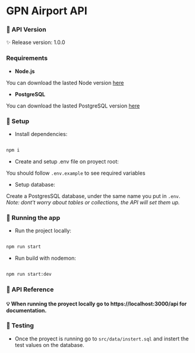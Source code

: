 # GPN Airport API

### :mag_right: API Version

:sparkles: Release version: 1.0.0

### Requirements

- **Node.js**

You can download the lasted Node version [here](https://nodejs.org/es/)

- **PostgreSQL**

You can download the lasted PostgreSQL version [here](https://www.postgresql.org/download/)

### :wrench: Setup

- Install dependencies:

```bash

npm i

```

- Create and setup .env file on proyect root:

You should follow `.env.example` to see required variables

- Setup database:

Create a PostgresSQL database, under the same name you put in `.env`. _Note: dont't worry about tables or collections, the API will set them up._

### :rocket: Running the app

- Run the project locally:

```bash

npm run start

```

- Run build with nodemon:

```bash

npm run start:dev

```

### :green_book: API Reference

#### :bulb: When running the proyect locally go to https://localhost:3000/api for documentation.

### :test_tube: Testing

- Once the proyect is running go to `src/data/instert.sql` and instert the test values on the database.
